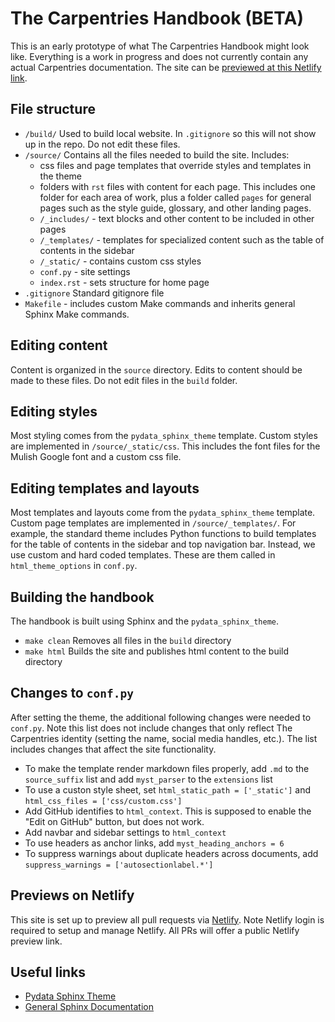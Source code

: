 # The Carpentries Handbook (BETA)

This is an early prototype of what The Carpentries Handbook might look like.  Everything is a work in progress and does not currently contain any actual Carpentries documentation.  The site can be [previewed at this Netlify link](https://carpentries-beta-handbook-preview.netlify.app/).

## File structure

* `/build/` Used to build local website. In `.gitignore` so this will not show up in the repo.  Do not edit these files.
* `/source/` Contains all the files needed to build the site.  Includes:
    * css files and page templates that override styles and templates in the theme
    * folders with `rst` files with content for each page. This includes one folder for each area of work, plus a folder called `pages` for general pages such as the style guide, glossary, and other landing pages.
    * `/_includes/` - text blocks and other content to be included in other pages
    * `/_templates/` - templates for specialized content such as the table of contents in the sidebar
    * `/_static/` - contains custom css styles 
    * `conf.py` - site settings
    * `index.rst` - sets structure for home page
* `.gitignore` Standard gitignore file
* `Makefile` - includes custom Make commands and inherits general Sphinx Make commands.

## Editing content

Content is organized in the `source` directory.  Edits to content should be made to these files.  Do not edit files in the `build` folder.

## Editing styles

Most styling comes from the `pydata_sphinx_theme` template.  Custom styles are implemented in `/source/_static/css`.  This includes the font files for the Mulish Google font and a custom css file.

## Editing templates and layouts

Most templates and layouts come from the `pydata_sphinx_theme` template.  Custom page templates are implemented in `/source/_templates/`.  For example, the standard theme includes Python functions to build templates for the table of contents in the sidebar and top navigation bar. Instead, we use custom and hard coded templates.  These are them called in `html_theme_options` in `conf.py`.

## Building the handbook

The handbook is built using Sphinx and the `pydata_sphinx_theme`.

* `make clean` Removes all files in the `build` directory
* `make html` Builds the site and publishes html content to the build directory

## Changes to `conf.py`

After setting the theme, the additional following changes were needed to `conf.py`.  Note this list does not include changes that only reflect The Carpentries identity (setting the name, social media handles, etc.).  The list includes changes that affect the site functionality.

* To make the template render markdown files properly, add `.md` to the `source_suffix` list and add `myst_parser` to the `extensions` list
* To use a custon style sheet, set `html_static_path = ['_static']` and `html_css_files = ['css/custom.css']`
* Add GitHub identifies to `html_context`. This is supposed to enable the "Edit on GitHub" button, but does not work.
* Add navbar and sidebar settings to `html_context`
* To use headers as anchor links, add `myst_heading_anchors = 6`
* To suppress warnings about duplicate headers across documents, add `suppress_warnings = ['autosectionlabel.*']`

## Previews on Netlify

This site is set up to preview all pull requests via [Netlify](https://app.netlify.com/sites/carpentries-beta-handbook-preview/overview). Note Netlify login is required to setup and manage Netlify.  All PRs will offer a public Netlify preview link.

## Useful links

* [Pydata Sphinx Theme](https://pydata-sphinx-theme.readthedocs.io/en/stable/index.html)
* [General Sphinx Documentation](https://www.sphinx-doc.org/en/master/usage/configuration.html#module-conf)
